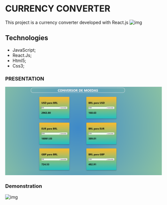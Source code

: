 # CURRENCY CONVERTER

This project is a currency converter developed with React.js ![img](https://github.com/FelipeFontouraBr/Conversor_React.js/blob/master/public/favicon.ico)

## Technologies

- JavaScript;
- React.Js;
- Html5;
- Css3;

### PRESENTATION

![img](https://github.com/FelipeFontouraBr/Conversor_React.js/blob/master/img/c-react.png)

### Demonstration

![img](https://github.com/FelipeFontouraBr/Conversor_React.js/blob/master/img/cmreact.gif)
